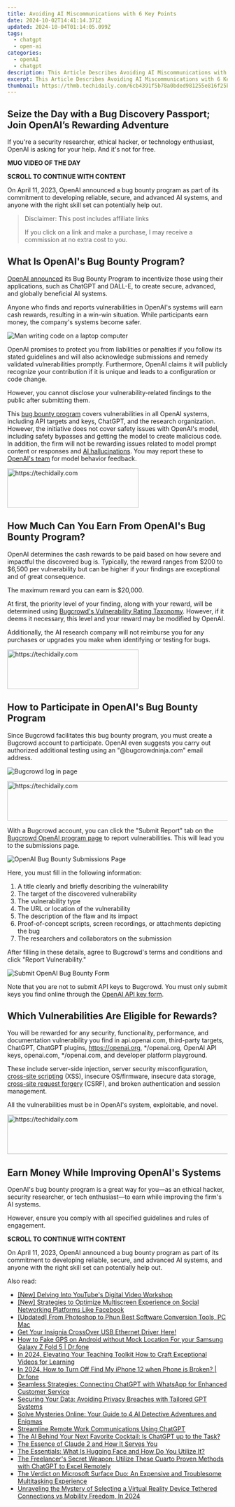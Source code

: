 ```yaml
---
title: Avoiding AI Miscommunications with 6 Key Points
date: 2024-10-02T14:41:14.371Z
updated: 2024-10-04T01:14:05.099Z
tags:
  - chatgpt
  - open-ai
categories:
  - openAI
  - chatgpt
description: This Article Describes Avoiding AI Miscommunications with 6 Key Points
excerpt: This Article Describes Avoiding AI Miscommunications with 6 Key Points
thumbnail: https://thmb.techidaily.com/6cb4391f5b78a0bded981255e816f25b4a4f4175f4c2d7396281a9558ff75db1.jpg
---
```


## Seize the Day with a Bug Discovery Passport; Join OpenAI’s Rewarding Adventure

 If you're a security researcher, ethical hacker, or technology enthusiast, OpenAI is asking for your help. And it's not for free.

**MUO VIDEO OF THE DAY**

**SCROLL TO CONTINUE WITH CONTENT**

 On April 11, 2023, OpenAI announced a bug bounty program as part of its commitment to developing reliable, secure, and advanced AI systems, and anyone with the right skill set can potentially help out.

>  Disclaimer: This post includes affiliate links
>
>  If you click on a link and make a purchase, I may receive a commission at no extra cost to you.
>

## What Is OpenAI's Bug Bounty Program?

[OpenAI announced](https://openai.com/blog/bug-bounty-program) its Bug Bounty Program to incentivize those using their applications, such as ChatGPT and DALL-E, to create secure, advanced, and globally beneficial AI systems.

 Anyone who finds and reports vulnerabilities in OpenAI's systems will earn cash rewards, resulting in a win-win situation. While participants earn money, the company's systems become safer.

![Man writing code on a laptop computer](https://static1.makeuseofimages.com/wordpress/wp-content/uploads/2022/11/bug-bounty-programs.jpg)

 OpenAI promises to protect you from liabilities or penalties if you follow its stated guidelines and will also acknowledge submissions and remedy validated vulnerabilities promptly. Furthermore, OpenAI claims it will publicly recognize your contribution if it is unique and leads to a configuration or code change.

 However, you cannot disclose your vulnerability-related findings to the public after submitting them.

 This [bug bounty program](https://www.makeuseof.com/bug-bounty-programs/) covers vulnerabilities in all OpenAI systems, including API targets and keys, ChatGPT, and the research organization. However, the initiative does not cover safety issues with OpenAI's model, including safety bypasses and getting the model to create malicious code. In addition, the firm will not be rewarding issues related to model prompt content or responses and [AI hallucinations](https://www.makeuseof.com/what-is-ai-hallucination-and-how-do-you-spot-it/). You may report these to [OpenAI's team](https://openai.com/form/model-behavior-feedback) for model behavior feedback.

<!-- affiliate ads begin -->
<a href="https://aligracehair.sjv.io/c/5597632/1896555/19272" target="_top" id="1896555">
  <img src="//a.impactradius-go.com/display-ad/19272-1896555" border="0" alt="https://techidaily.com" width="300" height="90"/>
</a>
<img height="0" width="0" src="https://aligracehair.sjv.io/i/5597632/1896555/19272" style="position:absolute;visibility:hidden;" border="0" />
<!-- affiliate ads end -->

## How Much Can You Earn From OpenAI's Bug Bounty Program?

 OpenAI determines the cash rewards to be paid based on how severe and impactful the discovered bug is. Typically, the reward ranges from $200 to $6,500 per vulnerability but can be higher if your findings are exceptional and of great consequence.

 The maximum reward you can earn is $20,000\.

 At first, the priority level of your finding, along with your reward, will be determined using [Bugcrowd's Vulnerability Rating Taxonomy](https://bugcrowd.com/vulnerability-rating-taxonomy). However, if it deems it necessary, this level and your reward may be modified by OpenAI.

 Additionally, the AI research company will not reimburse you for any purchases or upgrades you make when identifying or testing for bugs.

<!-- affiliate ads begin -->
<a href="https://aligracehair.sjv.io/c/5597632/2012429/19272" target="_top" id="2012429">
  <img src="//a.impactradius-go.com/display-ad/19272-2012429" border="0" alt="https://techidaily.com" width="300" height="90"/>
</a>
<img height="0" width="0" src="https://aligracehair.sjv.io/i/5597632/2012429/19272" style="position:absolute;visibility:hidden;" border="0" />
<!-- affiliate ads end -->

## How to Participate in OpenAI's Bug Bounty Program

 Since Bugcrowd facilitates this bug bounty program, you must create a Bugcrowd account to participate. OpenAI even suggests you carry out authorized additional testing using an "@bugcrowdninja.com" email address.

![Bugcrowd log in page](https://static1.makeuseofimages.com/wordpress/wp-content/uploads/2023/04/bugcrowd-log-in-page.jpg)

<!-- affiliate ads begin -->
<a href="https://appsumo.8odi.net/c/5597632/2111982/7443" target="_top" id="2111982">
  <img src="//a.impactradius-go.com/display-ad/7443-2111982" border="0" alt="https://techidaily.com" width="728" height="90"/>
</a>
<img height="0" width="0" src="https://appsumo.8odi.net/i/5597632/2111982/7443" style="position:absolute;visibility:hidden;" border="0" />
<!-- affiliate ads end -->

 With a Bugcrowd account, you can click the "Submit Report" tab on the [Bugcrowd OpenAI program page](https://bugcrowd.com/openai) to report vulnerabilities. This will lead you to the submissions page.

![OpenAI Bug Bounty Submissions Page](https://static1.makeuseofimages.com/wordpress/wp-content/uploads/2023/04/openai-bug-bounty-submissions-page.jpg)

 Here, you must fill in the following information:

1. A title clearly and briefly describing the vulnerability
2. The target of the discovered vulnerability
3. The vulnerability type
4. The URL or location of the vulnerability
5. The description of the flaw and its impact
6. Proof-of-concept scripts, screen recordings, or attachments depicting the bug
7. The researchers and collaborators on the submission

 After filling in these details, agree to Bugcrowd's terms and conditions and click "Report Vulnerability."

![Submit OpenAI Bug Bounty Form](https://static1.makeuseofimages.com/wordpress/wp-content/uploads/2023/04/submit-openai-bug-bounty-form.jpg)

 Note that you are not to submit API keys to Bugcrowd. You must only submit keys you find online through the [OpenAI API key form](https://forms.gle/h8bQ5YKWzXb8FtrQ8).

## Which Vulnerabilities Are Eligible for Rewards?

 You will be rewarded for any security, functionality, performance, and documentation vulnerability you find in api.openai.com, third-party targets, ChatGPT, ChatGPT plugins, <https://openai.org>, \*/openai.org, OpenAI API keys, openai.com, \*/openai.com, and developer platform playground.

 These include server-side injection, server security misconfiguration, [cross-site scripting](https://www.makeuseof.com/tag/crosssite-scripting-xss-security-threat/) (XSS), insecure OS/firmware, insecure data storage, [cross-site request forgery](https://www.makeuseof.com/what-are-csrf-attacks-and-how-can-you-prevent-them/) (CSRF), and broken authentication and session management.

 All the vulnerabilities must be in OpenAI's system, exploitable, and novel.

<!-- affiliate ads begin -->
<a href="https://ephamedtechinc.pxf.io/c/5597632/2130530/26400" target="_top" id="2130530">
  <img src="//a.impactradius-go.com/display-ad/26400-2130530" border="0" alt="https://techidaily.com" width="728" height="90"/>
</a>
<img height="0" width="0" src="https://ephamedtechinc.pxf.io/i/5597632/2130530/26400" style="position:absolute;visibility:hidden;" border="0" />
<!-- affiliate ads end -->

## Earn Money While Improving OpenAI's Systems

 OpenAI's bug bounty program is a great way for you—as an ethical hacker, security researcher, or tech enthusiast—to earn while improving the firm's AI systems.

 However, ensure you comply with all specified guidelines and rules of engagement.

**SCROLL TO CONTINUE WITH CONTENT**

 On April 11, 2023, OpenAI announced a bug bounty program as part of its commitment to developing reliable, secure, and advanced AI systems, and anyone with the right skill set can potentially help out.

<ins class="adsbygoogle"
     style="display:block"
     data-ad-format="autorelaxed"
     data-ad-client="ca-pub-7571918770474297"
     data-ad-slot="1223367746"></ins>

<ins class="adsbygoogle"
     style="display:block"
     data-ad-client="ca-pub-7571918770474297"
     data-ad-slot="8358498916"
     data-ad-format="auto"
     data-full-width-responsive="true"></ins>

<span class="atpl-alsoreadstyle">Also read:</span>
<div><ul>
<li><a href="https://youtube-clips.techidaily.com/new-delving-into-youtubes-digital-video-workshop/"><u>[New] Delving Into YouTube's Digital Video Workshop</u></a></li>
<li><a href="https://facebook-video-recording.techidaily.com/new-strategies-to-optimize-multiscreen-experience-on-social-networking-platforms-like-facebook/"><u>[New] Strategies to Optimize Multiscreen Experience on Social Networking Platforms Like Facebook</u></a></li>
<li><a href="https://some-knowledge.techidaily.com/updated-from-photoshop-to-phun-best-software-conversion-tools-pc-mac/"><u>[Updated] From Photoshop to Phun Best Software Conversion Tools, PC Mac</u></a></li>
<li><a href="https://hardware-help.techidaily.com/get-your-insignia-crossover-usb-ethernet-driver-here/"><u>Get Your Insignia CrossOver USB Ethernet Driver Here!</u></a></li>
<li><a href="https://android-location.techidaily.com/how-to-fake-gps-on-android-without-mock-location-for-your-samsung-galaxy-z-fold-5-drfone-by-drfone-virtual/"><u>How to Fake GPS on Android without Mock Location For your Samsung Galaxy Z Fold 5 | Dr.fone</u></a></li>
<li><a href="https://youtube-video-recordings.techidaily.com/in-2024-elevating-your-teaching-toolkit-how-to-craft-exceptional-videos-for-learning/"><u>In 2024, Elevating Your Teaching Toolkit How to Craft Exceptional Videos for Learning</u></a></li>
<li><a href="https://iphone-unlock.techidaily.com/in-2024-how-to-turn-off-find-my-iphone-12-when-phone-is-broken-drfone-by-drfone-ios/"><u>In 2024, How to Turn Off Find My iPhone 12 when Phone is Broken? | Dr.fone</u></a></li>
<li><a href="https://tech-hub.techidaily.com/seamless-strategies-connecting-chatgpt-with-whatsapp-for-enhanced-customer-service/"><u>Seamless Strategies: Connecting ChatGPT with WhatsApp for Enhanced Customer Service</u></a></li>
<li><a href="https://tech-hub.techidaily.com/securing-your-data-avoiding-privacy-breaches-with-tailored-gpt-systems/"><u>Securing Your Data: Avoiding Privacy Breaches with Tailored GPT Systems</u></a></li>
<li><a href="https://tech-hub.techidaily.com/solve-mysteries-online-your-guide-to-4-ai-detective-adventures-and-enigmas/"><u>Solve Mysteries Online: Your Guide to 4 AI Detective Adventures and Enigmas</u></a></li>
<li><a href="https://tech-hub.techidaily.com/streamline-remote-work-communications-using-chatgpt/"><u>Streamline Remote Work Communications Using ChatGPT</u></a></li>
<li><a href="https://tech-hub.techidaily.com/the-ai-behind-your-next-favorite-cocktail-is-chatgpt-up-to-the-task/"><u>The AI Behind Your Next Favorite Cocktail: Is ChatGPT up to the Task?</u></a></li>
<li><a href="https://tech-hub.techidaily.com/the-essence-of-claude-2-and-how-it-serves-you/"><u>The Essence of Claude 2 and How It Serves You</u></a></li>
<li><a href="https://tech-hub.techidaily.com/the-essentials-what-is-hugging-face-and-how-do-you-utilize-it/"><u>The Essentials: What Is Hugging Face and How Do You Utilize It?</u></a></li>
<li><a href="https://tech-hub.techidaily.com/the-freelancers-secret-weapon-utilize-these-cuarto-proven-methods-with-chatgpt-to-excel-remotely/"><u>The Freelancer's Secret Weapon: Utilize These Cuarto Proven Methods with ChatGPT to Excel Remotely</u></a></li>
<li><a href="https://buynow-help.techidaily.com/the-verdict-on-microsoft-surface-duo-an-expensive-and-troublesome-multitasking-experience/"><u>The Verdict on Microsoft Surface Duo: An Expensive and Troublesome Multitasking Experience</u></a></li>
<li><a href="https://fox-hovers.techidaily.com/unraveling-the-mystery-of-selecting-a-virtual-reality-device-tethered-connections-vs-mobility-freedom-in-2024/"><u>Unraveling the Mystery of Selecting a Virtual Reality Device Tethered Connections vs Mobility Freedom, In 2024</u></a></li>
</ul></div>

